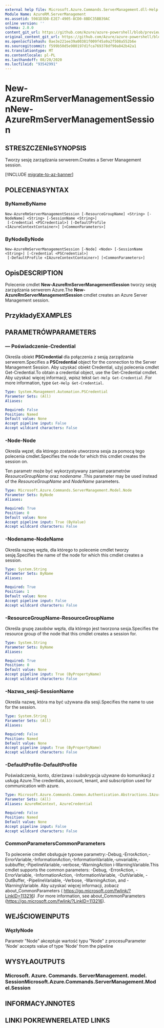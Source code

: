 ```yaml
---
external help file: Microsoft.Azure.Commands.ServerManagement.dll-Help.xml
Module Name: AzureRM.ServerManagement
ms.assetid: 5981D3D8-E2E7-4905-8CD0-8BDC35BB39AC
online version: ''
schema: 2.0.0
content_git_url: https://github.com/Azure/azure-powershell/blob/preview/src/ResourceManager/ServerManagement/Commands.ServerManagement/help/New-AzureRmServerManagementSession.md
original_content_git_url: https://github.com/Azure/azure-powershell/blob/preview/src/ResourceManager/ServerManagement/Commands.ServerManagement/help/New-AzureRmServerManagementSession.md
ms.openlocfilehash: 0ae3e221ee39a00381f009f45a9a2f508a552b6e
ms.sourcegitcommit: f599b50d5e980197d1fca769378df90a842b42a1
ms.translationtype: MT
ms.contentlocale: pl-PL
ms.lasthandoff: 08/20/2020
ms.locfileid: "93542991"
---
```

# <span data-ttu-id="b499f-101">New-AzureRmServerManagementSession</span><span class="sxs-lookup"><span data-stu-id="b499f-101">New-AzureRmServerManagementSession</span></span>

## <span data-ttu-id="b499f-102">STRESZCZENIe</span><span class="sxs-lookup"><span data-stu-id="b499f-102">SYNOPSIS</span></span>
<span data-ttu-id="b499f-103">Tworzy sesję zarządzania serwerem.</span><span class="sxs-lookup"><span data-stu-id="b499f-103">Creates a Server Management session.</span></span>

[!INCLUDE [migrate-to-az-banner](../../includes/migrate-to-az-banner.md)]

## <span data-ttu-id="b499f-104">POLECENIA</span><span class="sxs-lookup"><span data-stu-id="b499f-104">SYNTAX</span></span>

### <span data-ttu-id="b499f-105">ByName</span><span class="sxs-lookup"><span data-stu-id="b499f-105">ByName</span></span>
```
New-AzureRmServerManagementSession [-ResourceGroupName] <String> [-NodeName] <String> [-SessionName <String>]
 [-Credential <PSCredential>] [-DefaultProfile <IAzureContextContainer>] [<CommonParameters>]
```

### <span data-ttu-id="b499f-106">ByNode</span><span class="sxs-lookup"><span data-stu-id="b499f-106">ByNode</span></span>
```
New-AzureRmServerManagementSession [-Node] <Node> [-SessionName <String>] [-Credential <PSCredential>]
 [-DefaultProfile <IAzureContextContainer>] [<CommonParameters>]
```

## <span data-ttu-id="b499f-107">Opis</span><span class="sxs-lookup"><span data-stu-id="b499f-107">DESCRIPTION</span></span>
<span data-ttu-id="b499f-108">Polecenie cmdlet **New-AzureRmServerManagementSession** tworzy sesję zarządzania serwerem Azure.</span><span class="sxs-lookup"><span data-stu-id="b499f-108">The **New-AzureRmServerManagementSession** cmdlet creates an Azure Server Management session.</span></span>

## <span data-ttu-id="b499f-109">Przykłady</span><span class="sxs-lookup"><span data-stu-id="b499f-109">EXAMPLES</span></span>

## <span data-ttu-id="b499f-110">PARAMETRÓW</span><span class="sxs-lookup"><span data-stu-id="b499f-110">PARAMETERS</span></span>

### <span data-ttu-id="b499f-111">— Poświadczenie</span><span class="sxs-lookup"><span data-stu-id="b499f-111">-Credential</span></span>
<span data-ttu-id="b499f-112">Określa obiekt **PSCredential** dla połączenia z sesją zarządzania serwerem.</span><span class="sxs-lookup"><span data-stu-id="b499f-112">Specifies a **PSCredential** object for the connection to the Server Management Session.</span></span>
<span data-ttu-id="b499f-113">Aby uzyskać obiekt Credential, użyj polecenia cmdlet Get-Credential.</span><span class="sxs-lookup"><span data-stu-id="b499f-113">To obtain a credential object, use the Get-Credential cmdlet.</span></span>
<span data-ttu-id="b499f-114">Aby uzyskać więcej informacji, wpisz tekst `Get-Help Get-Credential` .</span><span class="sxs-lookup"><span data-stu-id="b499f-114">For more information, type `Get-Help Get-Credential`.</span></span>

```yaml
Type: System.Management.Automation.PSCredential
Parameter Sets: (All)
Aliases: 

Required: False
Position: Named
Default value: None
Accept pipeline input: False
Accept wildcard characters: False
```

### <span data-ttu-id="b499f-115">-Node</span><span class="sxs-lookup"><span data-stu-id="b499f-115">-Node</span></span>
<span data-ttu-id="b499f-116">Określa węzeł, dla którego zostanie utworzona sesja za pomocą tego polecenia cmdlet.</span><span class="sxs-lookup"><span data-stu-id="b499f-116">Specifies the node for which this cmdlet creates the session on.</span></span>

<span data-ttu-id="b499f-117">Ten parametr może być wykorzystywany zamiast parametrów *ResourceGroupName* oraz *nodename* .</span><span class="sxs-lookup"><span data-stu-id="b499f-117">This parameter may be used instead of the *ResourceGroupName* and *NodeName* parameters.</span></span>

```yaml
Type: Microsoft.Azure.Commands.ServerManagement.Model.Node
Parameter Sets: ByNode
Aliases: 

Required: True
Position: 0
Default value: None
Accept pipeline input: True (ByValue)
Accept wildcard characters: False
```

### <span data-ttu-id="b499f-118">-Nodename</span><span class="sxs-lookup"><span data-stu-id="b499f-118">-NodeName</span></span>
<span data-ttu-id="b499f-119">Określa nazwę węzła, dla którego to polecenie cmdlet tworzy sesję.</span><span class="sxs-lookup"><span data-stu-id="b499f-119">Specifies the name of the node for which this cmdlet creates a session.</span></span>

```yaml
Type: System.String
Parameter Sets: ByName
Aliases: 

Required: True
Position: 1
Default value: None
Accept pipeline input: False
Accept wildcard characters: False
```

### <span data-ttu-id="b499f-120">-ResourceGroupName</span><span class="sxs-lookup"><span data-stu-id="b499f-120">-ResourceGroupName</span></span>
<span data-ttu-id="b499f-121">Określa grupę zasobów węzła, dla którego jest tworzona sesja.</span><span class="sxs-lookup"><span data-stu-id="b499f-121">Specifies the resource group of the node that this cmdlet creates a session for.</span></span>

```yaml
Type: System.String
Parameter Sets: ByName
Aliases: 

Required: True
Position: 0
Default value: None
Accept pipeline input: True (ByPropertyName)
Accept wildcard characters: False
```

### <span data-ttu-id="b499f-122">-Nazwa_sesji</span><span class="sxs-lookup"><span data-stu-id="b499f-122">-SessionName</span></span>
<span data-ttu-id="b499f-123">Określa nazwę, która ma być używana dla sesji.</span><span class="sxs-lookup"><span data-stu-id="b499f-123">Specifies the name to use for the session.</span></span>

```yaml
Type: System.String
Parameter Sets: (All)
Aliases: 

Required: False
Position: Named
Default value: None
Accept pipeline input: True (ByPropertyName)
Accept wildcard characters: False
```

### <span data-ttu-id="b499f-124">-DefaultProfile</span><span class="sxs-lookup"><span data-stu-id="b499f-124">-DefaultProfile</span></span>
<span data-ttu-id="b499f-125">Poświadczenia, konto, dzierżawa i subskrypcja używane do komunikacji z usługą Azure.</span><span class="sxs-lookup"><span data-stu-id="b499f-125">The credentials, account, tenant, and subscription used for communication with azure.</span></span>

```yaml
Type: Microsoft.Azure.Commands.Common.Authentication.Abstractions.IAzureContextContainer
Parameter Sets: (All)
Aliases: AzureRmContext, AzureCredential

Required: False
Position: Named
Default value: None
Accept pipeline input: False
Accept wildcard characters: False
```

### <span data-ttu-id="b499f-126">CommonParameters</span><span class="sxs-lookup"><span data-stu-id="b499f-126">CommonParameters</span></span>
<span data-ttu-id="b499f-127">To polecenie cmdlet obsługuje typowe parametry:-Debug,-ErrorAction,-ErrorVariable,-InformationAction,-InformationVariable,-unvariable,-subbuffer,-PipelineVariable,-verbose,-WarningAction i-WarningVariable.</span><span class="sxs-lookup"><span data-stu-id="b499f-127">This cmdlet supports the common parameters: -Debug, -ErrorAction, -ErrorVariable, -InformationAction, -InformationVariable, -OutVariable, -OutBuffer, -PipelineVariable, -Verbose, -WarningAction, and -WarningVariable.</span></span> <span data-ttu-id="b499f-128">Aby uzyskać więcej informacji, zobacz about_CommonParameters ( https://go.microsoft.com/fwlink/?LinkID=113216) .</span><span class="sxs-lookup"><span data-stu-id="b499f-128">For more information, see about_CommonParameters (https://go.microsoft.com/fwlink/?LinkID=113216).</span></span>

## <span data-ttu-id="b499f-129">WEJŚCIOWE</span><span class="sxs-lookup"><span data-stu-id="b499f-129">INPUTS</span></span>

### <span data-ttu-id="b499f-130">Węzły</span><span class="sxs-lookup"><span data-stu-id="b499f-130">Node</span></span>
<span data-ttu-id="b499f-131">Parametr "Node" akceptuje wartość typu "Node" z procesu</span><span class="sxs-lookup"><span data-stu-id="b499f-131">Parameter 'Node' accepts value of type 'Node' from the pipeline</span></span>

## <span data-ttu-id="b499f-132">WYSYŁA</span><span class="sxs-lookup"><span data-stu-id="b499f-132">OUTPUTS</span></span>

### <span data-ttu-id="b499f-133">Microsoft. Azure. Commands. ServerManagement. model. Session</span><span class="sxs-lookup"><span data-stu-id="b499f-133">Microsoft.Azure.Commands.ServerManagement.Model.Session</span></span>

## <span data-ttu-id="b499f-134">INFORMACYJN</span><span class="sxs-lookup"><span data-stu-id="b499f-134">NOTES</span></span>

## <span data-ttu-id="b499f-135">LINKI POKREWNE</span><span class="sxs-lookup"><span data-stu-id="b499f-135">RELATED LINKS</span></span>


